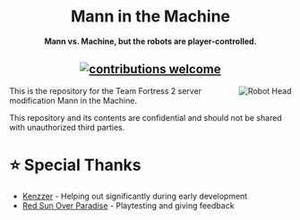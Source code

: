 <div align="center">

# Mann in the Machine

**Mann vs. Machine, but the robots are player-controlled.**

[![contributions welcome](https://img.shields.io/badge/contributions-welcome-blue.svg)](https://github.com/Mikusch/MannInTheMachine/issues)
---
</div>

<img src="https://user-images.githubusercontent.com/25514044/180663401-9b50ba78-c1d9-4004-ad68-eae48f7cc162.png" align="right" alt="Robot Head">

This is the repository for the Team Fortress 2 server modification Mann in the Machine.

This repository and its contents are confidential and should not be shared with unauthorized third parties.

# ⭐ Special Thanks

* [Kenzzer](https://github.com/Kenzzer) - Helping out significantly during early development
* [Red Sun Over Paradise](https://redsun.tf) - Playtesting and giving feedback

